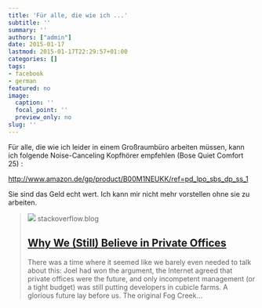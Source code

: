 ```yaml
---
title: 'Für alle, die wie ich ...'
subtitle: ''
summary: ''
authors: ["admin"]
date: 2015-01-17
lastmod: 2015-01-17T22:29:57+01:00
categories: []
tags:
- facebook
- german
featured: no
image:
  caption: ''
  focal_point: ''
  preview_only: no
slug: ''
---
```

Für alle, die wie ich leider in einem Großraumbüro arbeiten müssen, kann ich folgende Noise-Canceling Kopfhörer empfehlen (Bose Quiet Comfort 25) : 

http://www.amazon.de/gp/product/B00M1NEUKK/ref=pd_lpo_sbs_dp_ss_1 

Sie sind das Geld echt wert. Ich kann mir nicht mehr vorstellen ohne sie zu arbeiten.
> [![](https://149351115.v2.pressablecdn.com/wp-content/uploads/2017/02/bUadQ.jpg)](http://blog.stackoverflow.com/2015/01/why-we-still-believe-in-private-offices/)
> stackoverflow.blog
> ## [Why We (Still) Believe in Private Offices](http://blog.stackoverflow.com/2015/01/why-we-still-believe-in-private-offices/)
>
>There was a time where it seemed like we barely even needed to talk about this: Joel had won the argument, the Internet agreed that private offices were the future, and only incompetent management (or a tight budget) was still putting developers in cubicle farms. A glorious future lay before us. The original Fog Creek…


